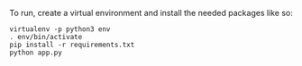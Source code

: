 To run, create a virtual environment and install the needed packages like so:

    virtualenv -p python3 env
    . env/bin/activate
    pip install -r requirements.txt
    python app.py
